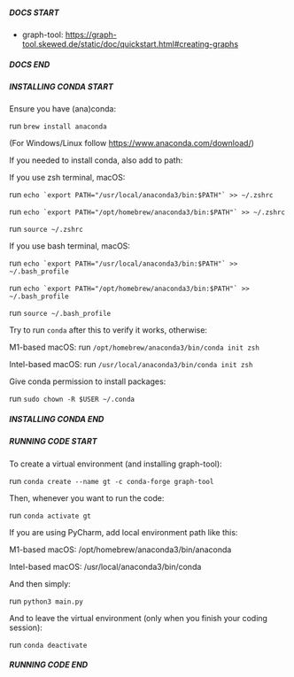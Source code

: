 
##### DOCS START             #####

- graph-tool: https://graph-tool.skewed.de/static/doc/quickstart.html#creating-graphs

##### DOCS END               #####



##### INSTALLING CONDA START #####

Ensure you have (ana)conda:

run `brew install anaconda`

(For Windows/Linux follow https://www.anaconda.com/download/)

If you needed to install conda, also add to path:

If you use zsh terminal, macOS:

run ``echo `export PATH="/usr/local/anaconda3/bin:$PATH"` >> ~/.zshrc``

run ``echo `export PATH="/opt/homebrew/anaconda3/bin:$PATH"` >> ~/.zshrc``

run `source ~/.zshrc`

If you use bash terminal, macOS:

run ``echo `export PATH="/usr/local/anaconda3/bin:$PATH"` >> ~/.bash_profile``

run ``echo `export PATH="/opt/homebrew/anaconda3/bin:$PATH"` >> ~/.bash_profile``

run `source ~/.bash_profile`

Try to run `conda` after this to verify it works, otherwise:

M1-based macOS:
run `/opt/homebrew/anaconda3/bin/conda init zsh`

Intel-based macOS:
run `/usr/local/anaconda3/bin/conda init zsh`

Give conda permission to install packages:

run `sudo chown -R $USER ~/.conda`

##### INSTALLING CONDA END #####



##### RUNNING CODE START   #####

To create a virtual environment (and installing graph-tool):

run `conda create --name gt -c conda-forge graph-tool`

Then, whenever you want to run the code:

run `conda activate gt`

If you are using PyCharm, add local environment path like this:

M1-based macOS:
/opt/homebrew/anaconda3/bin/anaconda

Intel-based macOS:
/usr/local/anaconda3/bin/conda

And then simply:

run `python3 main.py`

And to leave the virtual environment (only when you finish your coding session):

run `conda deactivate`

##### RUNNING CODE END     #####
